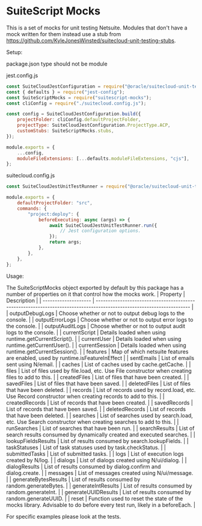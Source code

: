 # SuiteScript Mocks

This is a set of mocks for unit testing Netsuite. Modules that don't have a mock written for them instead use a stub from https://github.com/KyleJonesWinsted/suitecloud-unit-testing-stubs.

Setup:

package.json type should not be module
  
jest.config.js
```js
const SuiteCloudJestConfiguration = require("@oracle/suitecloud-unit-testing/jest-configuration/SuiteCloudJestConfiguration.js");
const { defaults } = require("jest-config");
const SuiteScriptMocks = require("suitescript-mocks");
const cliConfig = require("./suitecloud.config.js");

const config = SuiteCloudJestConfiguration.build({
    projectFolder: cliConfig.defaultProjectFolder,
    projectType: SuiteCloudJestConfiguration.ProjectType.ACP,
    customStubs: SuiteScriptMocks.stubs,
});

module.exports = {
    ...config,
    moduleFileExtensions: [...defaults.moduleFileExtensions, "cjs"],
};
```

suitecloud.config.js
```js
const SuiteCloudJestUnitTestRunner = require("@oracle/suitecloud-unit-testing/services/SuiteCloudJestUnitTestRunner");

module.exports = {
    defaultProjectFolder: "src",
    commands: {
        "project:deploy": {
            beforeExecuting: async (args) => {
                await SuiteCloudJestUnitTestRunner.run({
                    // Jest configuration options.
                });
                return args;
            },
        },
    },
};
```

Usage:

The SuiteScriptMocks object exported by default by this package has a number of properties on it that control how the mocks work.
| Property             | Description                                                                                                           |
| -------------------- | --------------------------------------------------------------------------------------------------------------------- |
| outputDebugLogs      | Choose whether or not to output debug logs to the console.                                                            |
| outputErrorLogs      | Choose whether or not to output error logs to the console.                                                            |
| outputAuditLogs      | Choose whether or not to output audit logs to the console.                                                            |
| currentScript        | Details loaded when using runtime.getCurrentScript().                                                                 |
| currentUser          | Details loaded when using runtime.getCurrentUser().                                                                   |
| currentSession       | Details loaded when using runtime.getCurrentSession().                                                                |
| features             | Map of which netsuite features are enabled, used by runtime.isFeatureInEffect                                         |
| sentEmails           | List of emails sent using N/email.                                                                                    |
| caches               | List of caches used by cache.getCache.                                                                                |
| files                | List of files used by file.load, etc. Use File constructor when creating files to add to this.                        |
| createdFiles         | List of files that have been created.                                                                                 |
| savedFiles           | List of files that have been saved.                                                                                   |
| deletedFiles         | List of files that have been deleted.                                                                                 |
| records              | List of records used by record.load, etc. Use Record constructor when creating records to add to this.                |
| createdRecords       | List of records that have been created.                                                                               |
| savedRecords         | List of records that have been saved.                                                                                 |
| deletedRecords       | List of records that have been deleted.                                                                               |
| searches             | List of searches used by search.load, etc. Use Search constructor when creating searches to add to this.              |
| runSearches          | List of searches that have been run.                                                                                  |
| searchResults        | List of search results consumed by dynamically created and executed searches.                                         |
| lookupFieldsResults  | List of results consumed by search.lookupFields.                                                                      |
| taskStatuses         | List of task statuses used by task.checkStatus.                                                                       |
| submittedTasks       | List of submitted tasks.                                                                                              |
| logs                 | List of execution logs created by N/log.                                                                              |
| dialogs              | List of dialogs created using N/ui/dialog.                                                                            |
| dialogResults        | List of results consumed by dialog.confirm and dialog.create.                                                         |
| messages             | List of messages created using N/ui/message.                                                                          |
| generateBytesResults | List of results consumed by random.generateBytes.                                                                     |
| generateIntResults   | List of results consumed by random.generateInt.                                                                       |
| generateUUIDResults  | List of results consumed by random.generateUUID.                                                                      |
| reset                | Function used to reset the state of the mocks library. Advisable to do before every test run, likely in a beforeEach. |

For specific examples please look at the tests.
